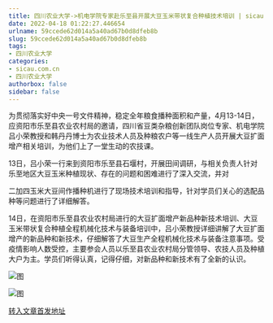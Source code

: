 ```yaml
---
title: 四川农业大学->机电学院专家赴乐至县开展大豆玉米带状复合种植技术培训 | sicau.com.cn
date: 2022-04-18 01:22:27.446654
urlname: 59ccede62d014a5a40ad67b0d8dfeb8b
slug: 59ccede62d014a5a40ad67b0d8dfeb8b
tags: 
- 四川农业大学
categories:
- sicau.com.cn
- 四川农业大学
authorbox: false
sidebar: false
---
```

为贯彻落实好中央一号文件精神，稳定全年粮食播种面积和产量，4月13-14日，应资阳市乐至县农业农村局的邀请，四川省豆类杂粮创新团队岗位专家、机电学院吕小荣教授和韩丹丹博士为农业技术人员及种粮农户等一线生产人员开展大豆扩面增产相关培训，为他们上了一堂生动的农技课。

13日，吕小荣一行来到资阳市乐至县石堰村，开展田间调研，与相关负责人针对乐至地区大豆玉米种植现状、存在的问题和困难进行了深入交流，并对
<!--more-->
二加四玉米大豆间作播种机进行了现场技术培训和指导，针对学员们关心的选配品种等问题进行了详细解答。

14日，在资阳市乐至县农业农村局进行的大豆扩面增产新品种新技术培训、大豆玉米带状复合种植全程机械化技术与装备培训中，吕小荣教授详细讲解了大豆扩面增产的新品种和新技术，仔细解答了大豆生产全程机械化技术与装备注意事项。受疫情影响人数受控，主要参会人员以乐至县农业农村局分管领导、农技人员及种植大户为主。学员们听得认真，记得仔细，对新品种和新技术有了全新的认识。

![图](https://news.sicau.edu.cn/__local/E/2C/CC/18D125E915F6F933B451D871563_01F05166_1A074.png)

![图](https://news.sicau.edu.cn/__local/C/43/56/CE0552EE3B6A7A79AF28A99A3E1_9541FDEA_1437D.png)

[转入文章首发地址](https://news.sicau.edu.cn/info/1078/67375.htm)
